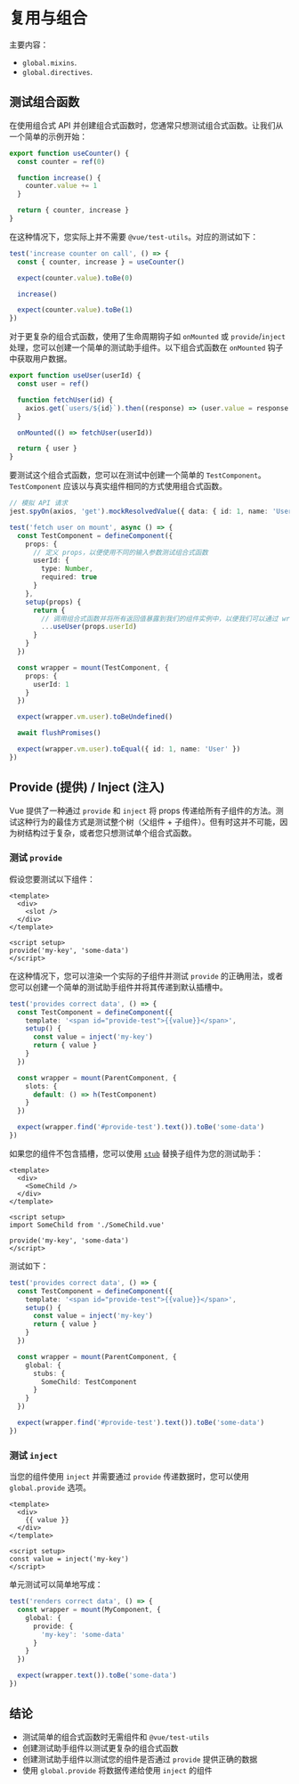 # 复用与组合

主要内容：

- `global.mixins`.
- `global.directives`.

## 测试组合函数

在使用组合式 API 并创建组合式函数时，您通常只想测试组合式函数。让我们从一个简单的示例开始：

```typescript
export function useCounter() {
  const counter = ref(0)

  function increase() {
    counter.value += 1
  }

  return { counter, increase }
}
```

在这种情况下，您实际上并不需要 `@vue/test-utils`。对应的测试如下：

```typescript
test('increase counter on call', () => {
  const { counter, increase } = useCounter()

  expect(counter.value).toBe(0)

  increase()

  expect(counter.value).toBe(1)
})
```

对于更复杂的组合式函数，使用了生命周期钩子如 `onMounted` 或 `provide`/`inject` 处理，您可以创建一个简单的测试助手组件。以下组合式函数在 `onMounted` 钩子中获取用户数据。

```typescript
export function useUser(userId) {
  const user = ref()

  function fetchUser(id) {
    axios.get(`users/${id}`).then((response) => (user.value = response.data))
  }

  onMounted(() => fetchUser(userId))

  return { user }
}
```

要测试这个组合式函数，您可以在测试中创建一个简单的 `TestComponent`。`TestComponent` 应该以与真实组件相同的方式使用组合式函数。

```typescript
// 模拟 API 请求
jest.spyOn(axios, 'get').mockResolvedValue({ data: { id: 1, name: 'User' } })

test('fetch user on mount', async () => {
  const TestComponent = defineComponent({
    props: {
      // 定义 props，以便使用不同的输入参数测试组合式函数
      userId: {
        type: Number,
        required: true
      }
    },
    setup(props) {
      return {
        // 调用组合式函数并将所有返回值暴露到我们的组件实例中，以便我们可以通过 wrapper.vm 访问它们
        ...useUser(props.userId)
      }
    }
  })

  const wrapper = mount(TestComponent, {
    props: {
      userId: 1
    }
  })

  expect(wrapper.vm.user).toBeUndefined()

  await flushPromises()

  expect(wrapper.vm.user).toEqual({ id: 1, name: 'User' })
})
```

## Provide (提供) / Inject (注入)

Vue 提供了一种通过 `provide` 和 `inject` 将 props 传递给所有子组件的方法。测试这种行为的最佳方式是测试整个树（父组件 + 子组件）。但有时这并不可能，因为树结构过于复杂，或者您只想测试单个组合式函数。

### 测试 `provide`

假设您要测试以下组件：

```vue
<template>
  <div>
    <slot />
  </div>
</template>

<script setup>
provide('my-key', 'some-data')
</script>
```

在这种情况下，您可以渲染一个实际的子组件并测试 `provide` 的正确用法，或者您可以创建一个简单的测试助手组件并将其传递到默认插槽中。

```typescript
test('provides correct data', () => {
  const TestComponent = defineComponent({
    template: '<span id="provide-test">{{value}}</span>',
    setup() {
      const value = inject('my-key')
      return { value }
    }
  })

  const wrapper = mount(ParentComponent, {
    slots: {
      default: () => h(TestComponent)
    }
  })

  expect(wrapper.find('#provide-test').text()).toBe('some-data')
})
```

如果您的组件不包含插槽，您可以使用 [`stub`](./stubs-shallow-mount.md#Stubbing-a-single-child-component) 替换子组件为您的测试助手：

```vue
<template>
  <div>
    <SomeChild />
  </div>
</template>

<script setup>
import SomeChild from './SomeChild.vue'

provide('my-key', 'some-data')
</script>
```

测试如下：

```typescript
test('provides correct data', () => {
  const TestComponent = defineComponent({
    template: '<span id="provide-test">{{value}}</span>',
    setup() {
      const value = inject('my-key')
      return { value }
    }
  })

  const wrapper = mount(ParentComponent, {
    global: {
      stubs: {
        SomeChild: TestComponent
      }
    }
  })

  expect(wrapper.find('#provide-test').text()).toBe('some-data')
})
```

### 测试 `inject`

当您的组件使用 `inject` 并需要通过 `provide` 传递数据时，您可以使用 `global.provide` 选项。

```vue
<template>
  <div>
    {{ value }}
  </div>
</template>

<script setup>
const value = inject('my-key')
</script>
```

单元测试可以简单地写成：

```typescript
test('renders correct data', () => {
  const wrapper = mount(MyComponent, {
    global: {
      provide: {
        'my-key': 'some-data'
      }
    }
  })

  expect(wrapper.text()).toBe('some-data')
})
```

## 结论

- 测试简单的组合式函数时无需组件和 `@vue/test-utils`
- 创建测试助手组件以测试更复杂的组合式函数
- 创建测试助手组件以测试您的组件是否通过 `provide` 提供正确的数据
- 使用 `global.provide` 将数据传递给使用 `inject` 的组件
